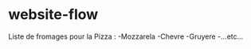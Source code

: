 # website-flow
Liste de fromages pour la Pizza :
    -Mozzarela
    -Chevre
    -Gruyere
    -...etc...
